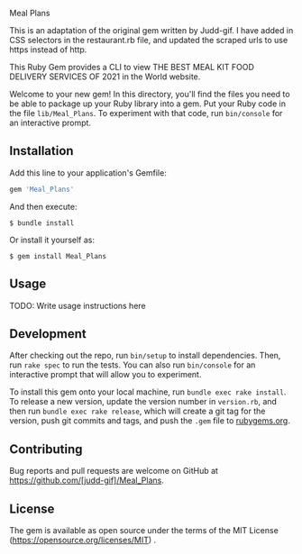 Meal Plans 

This is an adaptation of the original gem written by Judd-gif. I have added in CSS selectors in the restaurant.rb file, and updated the scraped urls to use https instead of http.

This Ruby Gem provides a CLI to view THE BEST MEAL KIT FOOD DELIVERY SERVICES OF 2021 in the World website.

Welcome to your new gem! In this directory, you'll find the files you need to be able to package up your Ruby library into a gem. Put your Ruby code in the file `lib/Meal_Plans`. To experiment with that code, run `bin/console` for an interactive prompt.

## Installation

Add this line to your application's Gemfile:

```ruby
gem 'Meal_Plans'
```

And then execute:

    $ bundle install

Or install it yourself as:

    $ gem install Meal_Plans

## Usage

TODO: Write usage instructions here

## Development

After checking out the repo, run `bin/setup` to install dependencies. Then, run `rake spec` to run the tests. You can also run `bin/console` for an interactive prompt that will allow you to experiment.

To install this gem onto your local machine, run `bundle exec rake install`. To release a new version, update the version number in `version.rb`, and then run `bundle exec rake release`, which will create a git tag for the version, push git commits and tags, and push the `.gem` file to [rubygems.org](https://rubygems.org).

## Contributing

Bug reports and pull requests are welcome on GitHub at https://github.com/[judd-gif]/Meal_Plans.

## License

The gem is available as open source under the terms of the MIT License (https://opensource.org/licenses/MIT) .

